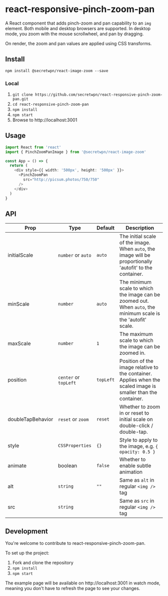 # react-responsive-pinch-zoom-pan

A React component that adds pinch-zoom and pan capability to an `img` element. Both mobile and desktop browsers are supported. In desktop mode, you zoom with the mouse scrollwheel, and pan by dragging.

On render, the zoom and pan values are applied using CSS transforms.

## Install

`npm install @secretwpn/react-image-zoom --save`

### Local

1. `git clone https://github.com/secretwpn/react-responsive-pinch-zoom-pan.git`
2. `cd react-responsive-pinch-zoom-pan`
3. `npm install`
4. `npm start`
5. Browse to http://localhost:3001

## Usage

```typescript
import React from 'react'
import { PinchZoomPanImage } from '@secretwpn/react-image-zoom'

const App = () => {
  return (
    <div style={{ width: '500px', height: '500px' }}>
      <PinchZoomPan
        src="http://picsum.photos/750/750"
      />
    </div>
  )
}
```

## API

| Prop              | Type                  | Default   | Description                                                                                                    |
| ----------------- | --------------------- | --------- | -------------------------------------------------------------------------------------------------------------- |
| initialScale      | `number` or `auto`    | `auto`    | The initial scale of the image. When `auto`, the image will be proportionally 'autofit' to the container.      |
| minScale          | `number`              | `auto`    | The minimum scale to which the image can be zoomed out. When `auto`, the minimum scale is the 'autofit' scale. |
| maxScale          | `number`              | `1`       | The maximum scale to which the image can be zoomed in.                                                         |
| position          | `center` or `topLeft` | `topLeft` | Position of the image relative to the container. Applies when the scaled image is smaller than the container.  |
| doubleTapBehavior | `reset` or `zoom`     | `reset`   | Whether to zoom in or reset to initial scale on double-click / double-tap.                                     |
| style             | `CSSProperties`       | `{}`      | Style to apply to the image, e.g. `{ opacity: 0.5 }`                                                           |
| animate           | boolean               | `false`   | Whether to enable subtle animation                                                                             |
| alt | `string` | `""` | Same as `alt` in regular `<img />` tag |
| src | `string` |  | Same as `src` in regular `<img />` tag |

## Development

You're welcome to contribute to react-responsive-pinch-zoom-pan.

To set up the project:

1.  Fork and clone the repository
2.  `npm install`
3.  `npm start`

The example page will be available on http://localhost:3001 in watch mode, meaning you don't have to refresh the page to see your changes.
